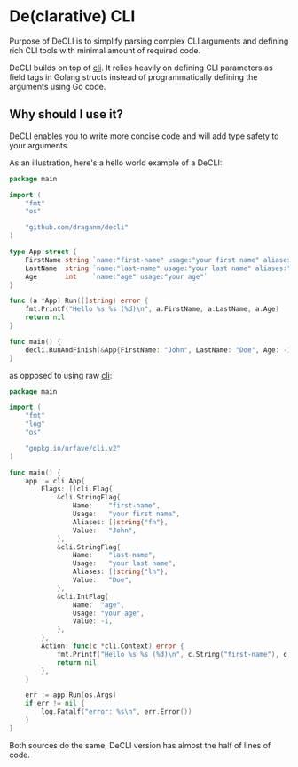 # De(clarative) CLI

Purpose of DeCLI is to simplify parsing complex CLI arguments and defining rich CLI tools with minimal amount of required code.

DeCLI builds on top of [cli](https://gopkg.in/urfave/cli.v2). It relies heavily on defining CLI parameters as field tags in Golang structs instead of programmatically defining the arguments using Go code.

## Why should I use it?

DeCLI enables you to write more concise code and will add type safety to your arguments.

As an illustration, here's a hello world example of a DeCLI:

```go
package main

import (
    "fmt"
    "os"

    "github.com/draganm/decli"
)

type App struct {
    FirstName string `name:"first-name" usage:"your first name" aliases:"fn"`
    LastName  string `name:"last-name" usage:"your last name" aliases:"ln"`
    Age       int    `name:"age" usage:"your age"`
}

func (a *App) Run([]string) error {
    fmt.Printf("Hello %s %s (%d)\n", a.FirstName, a.LastName, a.Age)
    return nil
}

func main() {
    decli.RunAndFinish(&App{FirstName: "John", LastName: "Doe", Age: -1}, os.Args)
}
```

as opposed to using raw [cli](https://gopkg.in/urfave/cli.v2):

```go
package main

import (
    "fmt"
    "log"
    "os"

    "gopkg.in/urfave/cli.v2"
)

func main() {
    app := cli.App{
        Flags: []cli.Flag{
            &cli.StringFlag{
                Name:    "first-name",
                Usage:   "your first name",
                Aliases: []string{"fn"},
                Value:   "John",
            },
            &cli.StringFlag{
                Name:    "last-name",
                Usage:   "your last name",
                Aliases: []string{"ln"},
                Value:   "Doe",
            },
            &cli.IntFlag{
                Name:  "age",
                Usage: "your age",
                Value: -1,
            },
        },
        Action: func(c *cli.Context) error {
            fmt.Printf("Hello %s %s (%d)\n", c.String("first-name"), c.String("last-name"), c.Int("age"))
            return nil
        },
    }

    err := app.Run(os.Args)
    if err != nil {
        log.Fatalf("error: %s\n", err.Error())
    }
}
```

Both sources do the same, DeCLI version has almost the half of lines of code.

